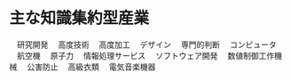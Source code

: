 # 主な知識集約型産業
　研究開発
　高度技術
　高度加工
　デザイン
　専門的判断
　コンピュータ
　航空機
　原子力
　情報処理サービス
　ソフトウェア開発
　数値制御工作機械
　公害防止
　高級衣類
　電気音楽機器
